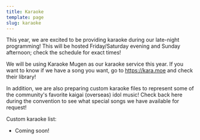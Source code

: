 ```yaml
---
title: Karaoke
template: page
slug: karaoke
---
```

T﻿his year, we are excited to be providing karaoke during our late-night programming! This will be hosted Friday/Saturday evening and Sunday afternoon; check the schedule for exact times!

W﻿e will be using Karaoke Mugen as our karaoke service this year. If you want to know if we have a song you want, go to <https://kara.moe> and check their library!

I﻿n addition, we are also preparing custom karaoke files to represent some of the community's favorite kaigai (overseas) idol music! Check back here during the convention to see what special songs we have available for request!

C﻿ustom karaoke list:

* C﻿oming soon!